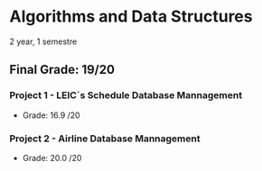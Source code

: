 # Algorithms and Data Structures 

2 year, 1 semestre

## Final Grade: 19/20


### Project 1 - LEIC´s Schedule Database Mannagement 

- Grade: 16.9 /20

### Project 2 - Airline Database Mannagement 

- Grade: 20.0 /20
